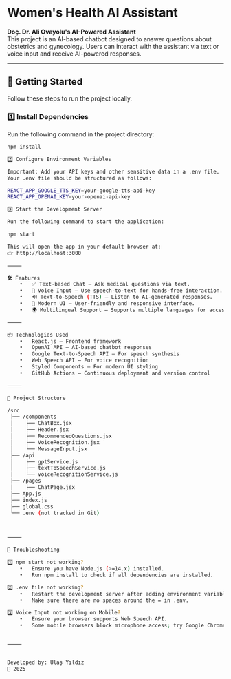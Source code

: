 # Women's Health AI Assistant

**Doç. Dr. Ali Ovayolu's AI-Powered Assistant**  
This project is an AI-based chatbot designed to answer questions about obstetrics and gynecology. Users can interact with the assistant via text or voice input and receive AI-powered responses.

---

## 🚀 Getting Started

Follow these steps to run the project locally.

### 1️⃣ Install Dependencies

Run the following command in the project directory:

```bash
npm install

2️⃣ Configure Environment Variables

Important: Add your API keys and other sensitive data in a .env file.
Your .env file should be structured as follows:

REACT_APP_GOOGLE_TTS_KEY=your-google-tts-api-key
REACT_APP_OPENAI_KEY=your-openai-api-key

3️⃣ Start the Development Server

Run the following command to start the application:

npm start

This will open the app in your default browser at:
👉 http://localhost:3000

⸻

🛠 Features
	•	✅ Text-based Chat – Ask medical questions via text.
	•	🎤 Voice Input – Use speech-to-text for hands-free interaction.
	•	🔊 Text-to-Speech (TTS) – Listen to AI-generated responses.
	•	🎨 Modern UI – User-friendly and responsive interface.
	•	🌍 Multilingual Support – Supports multiple languages for accessibility.

⸻

📦 Technologies Used
	•	React.js – Frontend framework
	•	OpenAI API – AI-based chatbot responses
	•	Google Text-to-Speech API – For speech synthesis
	•	Web Speech API – For voice recognition
	•	Styled Components – For modern UI styling
	•	GitHub Actions – Continuous deployment and version control

⸻

📜 Project Structure

/src
 ├── /components
 │    ├── ChatBox.jsx
 │    ├── Header.jsx
 │    ├── RecommendedQuestions.jsx
 │    ├── VoiceRecognition.jsx
 │    └── MessageInput.jsx
 ├── /api
 │    ├── gptService.js
 │    ├── textToSpeechService.js
 │    └── voiceRecognitionService.js
 ├── /pages
 │    ├── ChatPage.jsx
 ├── App.js
 ├── index.js
 ├── global.css
 └── .env (not tracked in Git)



⸻

🐞 Troubleshooting

1️⃣ npm start not working?
	•	Ensure you have Node.js (>=14.x) installed.
	•	Run npm install to check if all dependencies are installed.

2️⃣ .env file not working?
	•	Restart the development server after adding environment variables.
	•	Make sure there are no spaces around the = in .env.

3️⃣ Voice Input not working on Mobile?
	•	Ensure your browser supports Web Speech API.
	•	Some mobile browsers block microphone access; try Google Chrome.


⸻


Developed by: Ulaş Yıldız
📅 2025